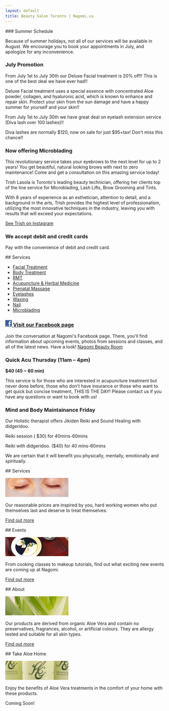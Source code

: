 ```yaml
---
layout: default
title: Beauty Salon Toronto | Nagomi.ca
---
```


<div class="half">
### Summer Schedule

Because of summer holidays, not all of our services will be available in August. We encourage you to book your appointments in July, and apologize for any inconvenience.

### July Promotion

From July 1st to July 30th our Deluxe Facial treatment is 20% off!! This is one of the best deal we have ever had!!

Deluxe Facial treatment uses a special essence with concentrated Aloe powder, collagen, and hyaluronic acid, which is known to enhance and repair skin. Protect your skin from the sun damage and have a happy summer for yourself and your skin!!

From July 1st to July 30th we have great deal on eyelash extension service (Diva lash over 100 lashes)!!

Diva lashes are normally $120, now on sale for just $95+tax! Don't miss this chance!!

### Now offering Microblading

This revolutionary service takes your eyebrows to the next level for up to 2 years! You get beautiful, natural looking brows with next to zero maintenance! Come and get a consultation on this amazing service today!

Trish Lasola is Toronto's leading beauty technician, offering her clients top of the line service for Microblading, Lash Lifts, Brow Grooming and Tints.

With 8 years of experience as an esthetician, attention to detail, and a background in the arts, Trish provides the highest level of professionalism, utilizing the most innovative techniques in the industry, leaving you with results that will exceed your expectations.

[See Trish on Instagram](https://www.instagram.com/oceanwave_eyelashperming/)

### We accept debit and credit cards

Pay with the convenience of debit and credit card.

</div>


<div class="half">
## Services

* [Facial Treatment](services#facial)
* [Body Treatment](services#body)
* [RMT](services#rmt)
* [Acupuncture & Herbal Medicine](services#acupuncture-herbal-medicine)
* [Prenatal Massage](services#body)
* [Eyelashes](services#eyelashes)
* [Waxing](services#waxing)
* [Nail](services#nail)
* [Microblading](services#microblading)

### [![Facebook](assets/facebook.jpg) Visit our Facebook page](http://www.facebook.com/nagomibeautyroom)

Join the conversation at Nagomi's Facebook page. There, you'll find information about upcoming events, photos from sessions and classes, and all of the latest news. Have a look! [Nagomi Beauty Room](http://www.facebook.com/nagomibeautyroom)

### Quick Acu Thursday (11am – 4pm)

**$40 (45 ~ 60 min)**

This service is for those who are interested in acupuncture treatment but never done before, those who don't have insurance or those who want to get quick but concise treatment, THIS IS THE DAY!
Please contact us if you have any questions or want to book with us!

### Mind and Body Maintainance Friday 

Our Holistic therapist offers Jikiden Reiki and Sound Healing with didgeridoo.

Reiki session ( $30) for 40mins-60mins

Reiki with didgeridoo. ($40) for 40 mins-60mins

We are certain that it will benefit you physically, mentally, emotionally and spiritually.
</div>


<div class="clear"></div>


<div class="quarter">
## Services

![Toronto beauty salon](photos/services.jpg)

Our reasonable prices are inspired by you, hard working women who put themselves last and deserve to treat themselves.

[Find out more](services)
</div>

<div class="quarter">
## Events

![Toronto beauty salon](photos/event5-small.jpg)

From cooking classes to makeup tutorials, find out what exciting new events are coming up at Nagomi.

[Find out more](events)
</div>

<div class="quarter">
## About

![Toronto beauty salon](photos/whatweuse.jpg)

Our products are derived from organic Aloe Vera and contain no preservatives, fragrances, alcohol, or artificial colours. They are allergy tested and suitable for all skin types.

[Find out more](what-we-use)
</div>

<div class="quarter">
## Take Aloe Home

![Toronto beauty salon](photos/takealoehome.jpg)

Enjoy the benefits of Aloe Vera treatments in the comfort of your home with these products.

Coming Soon!
</div>

